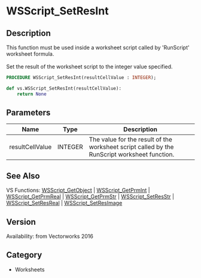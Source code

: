 # WSScript_SetResInt

## Description
This function must be used inside a worksheet script called by 'RunScript' worksheet formula.<BR>
<BR>
Set the result of the worksheet script to the integer value specified.

```pascal
PROCEDURE WSScript_SetResInt(resultCellValue : INTEGER);
```

```python
def vs.WSScript_SetResInt(resultCellValue):
    return None
```

## Parameters
|Name|Type|Description|
|---|---|---|
|resultCellValue|INTEGER|The value for the result of the worksheet script called by the RunScript worksheet function.|

## See Also
VS Functions:
[WSScript_GetObject](WSScript_GetObject.md) 
| [WSScript_GetPrmInt](WSScript_GetPrmInt.md) 
| [WSScript_GetPrmReal](WSScript_GetPrmReal.md) 
| [WSScript_GetPrmStr](WSScript_GetPrmStr.md) 
| [WSScript_SetResStr](WSScript_SetResStr.md) 
| [WSScript_SetResReal](WSScript_SetResReal.md) 
| [WSScript_SetResImage](WSScript_SetResImage.md)

## Version
Availability: from Vectorworks 2016

## Category
* Worksheets

